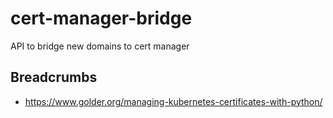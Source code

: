 # cert-manager-bridge
API to bridge new domains to cert manager


## Breadcrumbs

- https://www.golder.org/managing-kubernetes-certificates-with-python/
